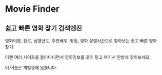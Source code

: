 # Movie Finder

## 쉽고 빠른 영화 찾기 검색엔진

영화이름, 장르, 상영년도, 주연배우, 평점, 영화 상영시간으로 찾아보는 쉽고 빠른 영화찾기

이젠 여러 사이트를 돌아다니면서 영화정보를 찾지 말고 여기서 한방에 찾아보세요!

이 어플은 개발중에 있습니다.
